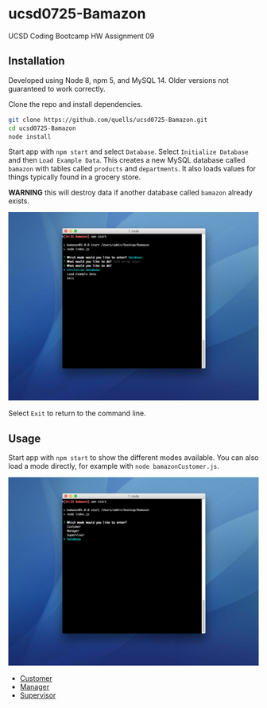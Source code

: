 # ucsd0725-Bamazon

UCSD Coding Bootcamp HW Assignment 09

## Installation

Developed using Node 8, npm 5, and MySQL 14. Older versions not guaranteed to
work correctly.

Clone the repo and install dependencies.

```bash
git clone https://github.com/quells/ucsd0725-Bamazon.git
cd ucsd0725-Bamazon
node install
```

Start app with `npm start` and select `Database`. Select `Initialize Database`
and then `Load Example Data`. This creates a new MySQL database called `bamazon`
with tables called `products` and `departments`. It also loads values for things
typically found in a grocery store.

**WARNING** this will destroy data if another
database called `bamazon` already exists.

![Initialize Database and Load Example Data](screenshots/02%20Initialize.png)

Select `Exit` to return to the command line.

## Usage

Start app with `npm start` to show the different modes available. You can also
load a mode directly, for example with `node bamazonCustomer.js`.

![Mode Menu](screenshots/01%20Database.png)

- [Customer](readme/customer.md)
- [Manager](readme/manager.md)
- [Supervisor](readme/supervisor.md)
